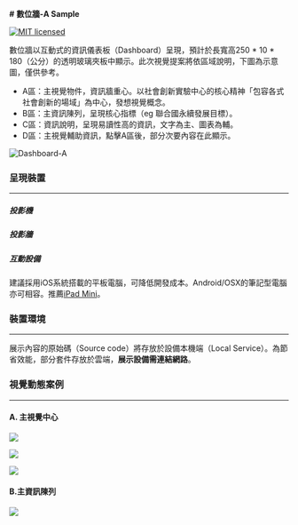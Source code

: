 **#** **數位牆-A Sample**

[![MIT licensed][mit-badge]][mit-url]


[mit-badge]: https://img.shields.io/badge/license-MIT-blue.svg
[mit-url]: https://github.com/w3reality/three-geo/blob/master/LICENSE

數位牆以互動式的資訊儀表板（Dashboard）呈現，預計於長寬高250 * 10 * 180（公分）的透明玻璃夾板中顯示。此次視覺提案將依區域說明，下圖為示意圖，僅供參考。

- A區：主視覺物件，資訊牆重心。以社會創新實驗中心的核心精神「包容各式社會創新的場域」為中心，發想視覺概念。
- B區：主資訊陳列，呈現核心指標（eg 聯合國永續發展目標）。
- C區：資訊說明，呈現易讀性高的資訊，文字為主、圖表為輔。
- D區：主視覺輔助資訊，點擊A區後，部分次要內容在此顯示。

![Dashboard-A](https://vikhuang.github.io/SIL_ex/textures/Dashboard-A.png)


### 呈現裝置

----------

##### 投影機

##### 投影牆

##### 互動設備 

建議採用iOS系統搭載的平板電腦，可降低開發成本。Android/OSX的筆記型電腦亦可相容。推薦[iPad Mini](https://www.apple.com/tw/ipad-mini/)。



### 裝置環境

----------

展示內容的原始碼（Source code）將存放於設備本機端（Local Service）。為節省效能，部分套件存放於雲端，**展示設備需連結網路**。



### 視覺動態案例

----------

#### A. 主視覺中心



![](https://github.blog/wp-content/uploads/2020/12/layers-loop.h264.2020-12-21-11_16_56.gif?resize=640%2C409)



![](https://cdn.dribbble.com/users/1851222/screenshots/5915249/cubik3.gif)



![](https://64.media.tumblr.com/dca4ee081c71ab90204234870c7ffb09/10d6e520057bddd1-cf/s1280x1920/6e954b9291d289c551b6ca51960d91e992ce1ca2.gifv)





#### B.主資訊陳列

![](https://64.media.tumblr.com/b8354f93a4d5b9c0b22ec14f658f195b/tumblr_nvtcf45bxp1s7n71mo1_1280.png)


